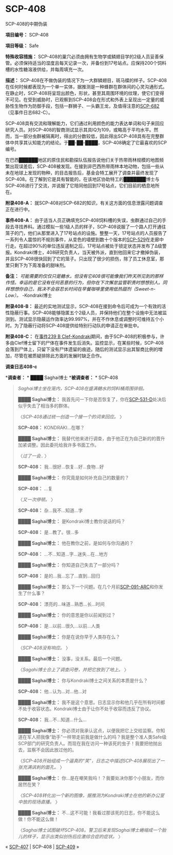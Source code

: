# SCP-408
                        




SCP-408的中期伪装



**項目编号：** SCP-408

**項目等级：** Safe

**特殊收容措施：** SCP-408的巢穴必须由拥有生物学或鳞翅目学的2级人员妥善保管。必须保持适当的湿度且每天记录一次，并备份到17号站点。应保持200个饲料槽的水性糖溶液供给，并每周填充一次。

**描述：** SCP-408在不做伪装的情况下为一大群鳞翅目，斑马蝶的样子。SCP-408在任何时候都表现为一个单一实体，据推测是一种蜂群在群体间的心灵沟通形式。在静止时，SCP-408将呈现出颜色，形状，甚至其周围环境的纹理，使它们变得不可见。在受到威胁时，已观察到SCP-408会在形式和外表上呈现出一定量的威胁性生物作为防御手段，包括一群狮子、一头霸王龙，及值得注意的[SCP-682](/scp-682)（见事件日志682-C）。

SCP-408具有交流和理解能力，它们通过利用颜色的能力表达单词和句子来回应研究人员。对SCP-408的智商测试显示其具IQ为109，或略高于平均水平。然而，当一部分虫群被隔离时，得出的分数较低，因此得出SCP-408具有在完整群体中共享其认知能力的结论。于██-██-████，SCP-408确定了它最喜欢的SCP编号。

在巴西██████地区的原住民和勘探队伍报告说他们关于热带雨林规模的地图频繁出现误差后，SCP-408被发现。在接到非巴西热带雨林本地动物，包括一些从未在地球上发现的物种，的目击报告后，基金会特工展开了调查并最终发现了SCP-408。在了解到它是具有智能的，在该地区协助特工的███████博士与SCP-408进行了交流，并说服了它陪同他回到17号站点，它们目前的栖息地所在。

**附录408-A：** 就SCP-408对SCP-682的知识，有关这方面的信息泄露问题调查正在进行中。

**事件408-A：** 由于适当人员正确填充SCP-408饲料槽的失误，虫群通过自己的手段去寻找养料。通过模拟一些1级人员的样子，SCP-408说服了一个路人打开通往笼子的门，他们从那里进入了17号站点的设施。整整一天，17号站点的人员报告了一系列令人震惊的不规则事件，从变色的墙壁到数十个版本的[SCP-529](/scp-529)在走廊中行走。在超过90%的单位违反遏制之后，17号站点被处于锁定状态并发布了Δ级警报。Kondraki博士，408研究负责人，当天被外派，直到他回来它才撤掉伪装，并且SCP-408很快回到了它的笼子。只出现了很少的损伤，除了员工休息室，那里只剩下为下周准备的甜味剂。

**备注：** *可能需要的仅仅只是糖水，但没有它408很可能像我们昨天所见到的那样作怪。幸运的是它没有任何恶意的行为，但你在下次懈怠监管职责时想想别人。同样想想你自己，我决不会容忍长时间在早餐咖啡里使用低热甜剂（Sweet-n-Low）。*  -Kondraki博士

**附录408-B：** 最近的实地测试显示，SCP-408在接到命令后可成为一个有效的活性隐蔽行事。SCP-408能够隐匿五个2级人员，并保持他们在整个设施中无法被监测到。测试显示隐蔽运作效率达99.997%，并在不作休息或调整时可维持五个小时。为了隐蔽行动将SCP-408提供给特别行动队的申请正在审批中。

**附录408-C：** 在[事件239 B Clef-Kondraki](/incident-239-b-clef-kondraki)期间，由于SCP-408的积极参与，许多由Clef博士留下的尸体在事件发生后消失。监控显示，在某些时候，SCP-408会落到尸体上，只留下没有尸体遗留的痕迹。随后的测试显示出其智商比例的增加，尽管在被质疑排除此方面的发展时缺乏合作。

**调查日志408-c** 

***调查者：** * ████ Saghai博士 ***被调查者：** * SCP-408


> *Saghai博士坐在笼内，SCP-408在盛满糖水的饲料桶周围徘徊。* 
> 
> **████ Saghai博士：** 我首先问一下你是否恢复了，你在[SCP-531-D](/decomm:scp-531-d)处决后似乎失去了相当多的群体。
> 
> 〈*SCP-408通过统一创造一个接一个的词来回应。* 〉
> 
> **SCP-408：** KONDRAKI…在哪？
> 
> **████ Saghai博士：** 我替代他来进行调查，由于他正在为自己新的的晋升加紧调整。因此委托给我许多书面工作。
> 
> 〈*过了一会..* 〉
> 
> **SCP-408：** 我…很好…恢复…好…食物…好
> 
> **████ Saghai博士：** 你究竟是如何补充自己的数量的？
> 
> **SCP-408：** …复
> 
> 〈*又一次停顿。* 〉
> 
> **SCP-408：** 杂…我不…知道…字
> 
> **████ Saghai博士：** 是Kondraki博士教你说话的吗？
> 
> **SCP-408：** 是…教了。很…多
> 
> **████ Saghai博士：** 他在教你之前，是如何与你沟通的？
> 
> **SCP-408：** …不…知道…字…迷失…在…地方
> 
> **████ Saghai博士：** 你知道自己失去了一部分吗？
> 
> **SCP-408：** 是的…我…忘了…直到…回归
> 
> **████ Saghai博士：** 那么下一个问题。在几个月前[SCP-091-ARC](/scp-091-arc)和你发生了什么事？
> 
> **SCP-408：** 漂亮的…味道…熟悉…长…时间
> 
> **████ Saghai博士：** 你的意思是你以前闻到过？
> 
> **SCP-408：** 是…以前…很久…以前…人类
> 
> **████ Saghai博士：** 你是在说你早于人类存在么？
> 
> 〈*SCP-408没有响应。* 〉
> 
> **████ Saghai博士：** 没事，没关系。最后一个问题。
> 
> 〈*Sagahi博士合上了调查问卷，并把它放到了地上。* 〉
> 
> **████ Saghai博士：** 你与Kondraki博士之间关系的本质是什么？
> 
> **SCP-408：** 他…认为…对…他…对
> 
> **████ Saghai博士：** 我不是这个意思。日志显示你和他几乎在所有时间都不处于收容状态。Kondraki博士由于让你不处于收容而违反了协议。
> 
> **SCP-408：** 我…不…知道…什么…
> 
> **████ Saghai博士：** 你必须对我承认这点，以便我把它上交给监察。你知道在军人把我像“助手”一样带走前我是做什么的吗？我是整个准人类Safe级SCP部门的研究负责人。而现在我在访问一种该死的虫子！我要把他抛出去，监察不会因此放过他的。
> 
> 〈*SCP-408开始组成一个逼真的“笑”，日志之中描述SCP-408展现出了一张充满讽刺的面孔。* 〉
> 
> **████ Saghai博士：** 你…是在嘲笑我吗！？我要处决你那个小朋友，而你居然在笑？
> 
> 〈*SCP-408转化出一个新的图像，据推测为Kondraki博士在他的新办公室中放的现场直播。* 〉
> 
> **████ Saghai博士：** 不…这不可能！我看过那该死的日志，你不能这么做！你不能这么做！
> 
> 〈*Saghai博士试图破坏SCP-408。警卫后来发现Saghai博士蜷缩成一个胎儿的样子，显示出类似创伤后应激综合症的症状。* 〉
> 



« [SCP-407](/scp-407) | SCP-408 | [SCP-409](/scp-409) »





                    